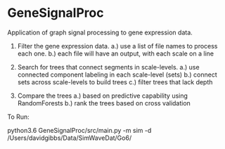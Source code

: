 # GeneSignalProc
Application of graph signal processing to gene expression data.

1. Filter the gene expression data.
   a.) use a list of file names to process each one.
   b.) each file will have an output, with each scale on a line

2. Search for trees that connect segments in scale-levels.
   a.) use connected component labeling in each scale-level (sets)
   b.) connect sets across scale-levels to build trees
   c.) filter trees that lack depth

3. Compare the trees
   a.) based on predictive capability using RandomForests
   b.) rank the trees based on cross validation

To Run:

python3.6 GeneSignalProc/src/main.py -m sim -d /Users/davidgibbs/Data/SimWaveDat/Go6/
